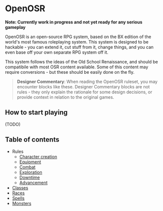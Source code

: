 # OpenOSR

**Note: Currently work in progress and not yet ready for any serious gameplay**

OpenOSR is an open-source RPG system, based on the BX edition of the world's most famous roleplaying system. This system is designed to be hackable - you can extend it, cut stuff from it, change things, and you can even base off your own separate RPG system off it.

This system follows the ideas of the Old School Renaissance, and should be compatibile with most OSR content available. Some of this content may require conversions - but these should be easily done on the fly.

> **Designer Commentary**: When reading the OpenOSR ruleset, you may encounter blocks like these. Designer Commentary blocks are not rules - they only explain the rationale for some design decisions, or provide context in relation to the original games.

## How to start playing

(TODO)

## Table of contents

* Rules
    * [Character creation](rules/character_creation)
    * [Equipment](rules/equipment)
    * [Combat](rules/combat)
    * [Exploration](rules/exploration)
    * [Downtime](rules/downtime)
    * [Advancement](rules/advancement)
* [Classes](classes/index)
* [Races](races/index)
* [Spells](spells/index)
* [Monsters](monsters/index)